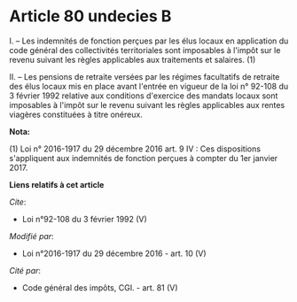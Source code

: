 # Article 80 undecies B

I. – Les indemnités de fonction perçues par les élus locaux en application du code général des collectivités territoriales
sont imposables à l'impôt sur le revenu suivant les règles applicables aux traitements et salaires. (1)

II. – Les pensions de retraite versées par les régimes facultatifs de retraite des élus locaux mis en place avant l'entrée en
vigueur de la loi n° 92-108 du 3 février 1992 relative aux conditions d'exercice des mandats locaux sont imposables à l'impôt
sur le revenu suivant les règles applicables aux rentes viagères constituées à titre onéreux.

**Nota:**

(1) Loi n° 2016-1917 du 29 décembre 2016 art. 9 IV : Ces dispositions s'appliquent aux indemnités de fonction perçues à
compter du 1er janvier 2017.

**Liens relatifs à cet article**

_Cite_:

  - Loi n°92-108 du 3 février 1992 (V)

_Modifié par_:

  - Loi n°2016-1917 du 29 décembre 2016 - art. 10 (V)

_Cité par_:

  - Code général des impôts, CGI. - art. 81 (V)
